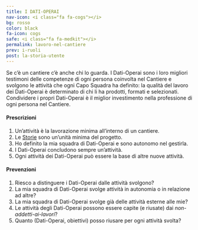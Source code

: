```yaml
---
title: I DATI-OPERAI
nav-icon: <i class="fa fa-cogs"></i>
bg: rosso
color: black
fa-icon: cogs
safe: <i class="fa fa-medkit"></i>
permalink: lavoro-nel-cantiere
prev: i-ruoli
post: la-storia-utente
---
```



Se c’è un cantiere c’è anche chi lo guarda. I Dati-Operai sono i loro migliori testimoni delle competenze di ogni persona coinvolta nel Cantiere e svolgono le attività che ogni Capo Squadra ha definito: la qualità del lavoro dei Dati-Operai è determinato di chi li ha prodotti, formati e selezionati. Condividere i propri Dati-Operai è il miglior investimento nella professione di ogni persona nel Cantiere. 

#### <i class="fa fa-exclamation-circle"></i> Prescrizioni

1. Un’attività è la lavorazione minima all’interno di un cantiere.
2. Le [Storie](#glossario) sono un’unità minima del progetto. 
3. Ho definito la mia squadra di Dati-Operai e sono autonomo nel gestirla.
4. I Dati-Operai concludono sempre un’attività.  
5. Ogni attività dei Dati-Operai può essere la base di altre nuove attività.

#### <i class="fa fa-question-circle"></i> Prevenzioni

1. Riesco a distinguere i Dati-Operai dalle attività svolgono?
2. La mia squadra di Dati-Operai svolge attività in autonomia o in relazione ad altre?
3. La mia squadra di Dati-Operai svolge già delle attività esterne alle mie?
4. Le attività degli Dati-Operai possono essere capite (e riusate) dai *non-addetti-ai-lavori*?
5. Quanto (Dati-Operai, obiettivi) posso riusare per ogni attività svolta?
